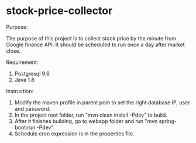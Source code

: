 # stock-price-collector

Purpose:

The purpose of this project is to collect stock price by the minute from Google finance API. It should be scheduled to run once a day after market close.

Requirement:
1. Postgresql 9.6
2. Java 1.8

Instruction:
1. Modify the maven profile in parent pom to set the right database IP, user and password.
2. In the project root folder, run "mvn clean install -Pdev" to build.
3. After it finishes building, go to webapp folder and run "mvn spring-boot:run -Pdev".
4. Schedule cron expression is in the properties file.

